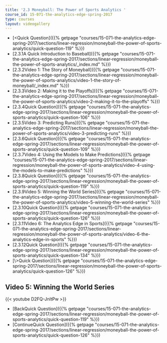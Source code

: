 ```yaml
---
title: '2.3 Moneyball: The Power of Sports Analytics '
course_id: 15-071-the-analytics-edge-spring-2017
type: courses
layout: videogallery
---
```

*   [<Quick Question]({{% getpage "courses/15-071-the-analytics-edge-spring-2017/sections/linear-regression/moneyball-the-power-of-sports-analytics/quick-question-119" %}})
*   [2.3.1A Quick Introduction to Baseball]({{% getpage "courses/15-071-the-analytics-edge-spring-2017/sections/linear-regression/moneyball-the-power-of-sports-analytics/_index.md" %}})
*   [2.3.2Video 1: The Story of Moneyball]({{% getpage "courses/15-071-the-analytics-edge-spring-2017/sections/linear-regression/moneyball-the-power-of-sports-analytics/video-1-the-story-of-moneyball/_index.md" %}})
*   [2.3.3Video 2: Making it to the Playoffs]({{% getpage "courses/15-071-the-analytics-edge-spring-2017/sections/linear-regression/moneyball-the-power-of-sports-analytics/video-2-making-it-to-the-playoffs" %}})
*   [2.3.4Quick Question]({{% getpage "courses/15-071-the-analytics-edge-spring-2017/sections/linear-regression/moneyball-the-power-of-sports-analytics/quick-question-106" %}})
*   [2.3.5Video 3: Predicting Runs]({{% getpage "courses/15-071-the-analytics-edge-spring-2017/sections/linear-regression/moneyball-the-power-of-sports-analytics/video-3-predicting-runs" %}})
*   [2.3.6Quick Question]({{% getpage "courses/15-071-the-analytics-edge-spring-2017/sections/linear-regression/moneyball-the-power-of-sports-analytics/quick-question-109" %}})
*   [2.3.7Video 4: Using the Models to Make Predictions]({{% getpage "courses/15-071-the-analytics-edge-spring-2017/sections/linear-regression/moneyball-the-power-of-sports-analytics/video-4-using-the-models-to-make-predictions" %}})
*   [2.3.8Quick Question]({{% getpage "courses/15-071-the-analytics-edge-spring-2017/sections/linear-regression/moneyball-the-power-of-sports-analytics/quick-question-119" %}})
*   [2.3.9Video 5: Winning the World Series]({{% getpage "courses/15-071-the-analytics-edge-spring-2017/sections/linear-regression/moneyball-the-power-of-sports-analytics/video-5-winning-the-world-series" %}})
*   [2.3.10Quick Question]({{% getpage "courses/15-071-the-analytics-edge-spring-2017/sections/linear-regression/moneyball-the-power-of-sports-analytics/quick-question-126" %}})
*   [2.3.11Video 6: The Analytics Edge in Sports]({{% getpage "courses/15-071-the-analytics-edge-spring-2017/sections/linear-regression/moneyball-the-power-of-sports-analytics/video-6-the-analytics-edge-in-sports" %}})
*   [2.3.12Quick Question]({{% getpage "courses/15-071-the-analytics-edge-spring-2017/sections/linear-regression/moneyball-the-power-of-sports-analytics/quick-question-134" %}})
*   [\\>Quick Question]({{% getpage "courses/15-071-the-analytics-edge-spring-2017/sections/linear-regression/moneyball-the-power-of-sports-analytics/quick-question-126" %}})

Video 5: Winning the World Series
---------------------------------

{{< youtube D2FQ-JnltPw >}}

*   [BackQuick Question]({{% getpage "courses/15-071-the-analytics-edge-spring-2017/sections/linear-regression/moneyball-the-power-of-sports-analytics/quick-question-119" %}})
*   [ContinueQuick Question]({{% getpage "courses/15-071-the-analytics-edge-spring-2017/sections/linear-regression/moneyball-the-power-of-sports-analytics/quick-question-126" %}})